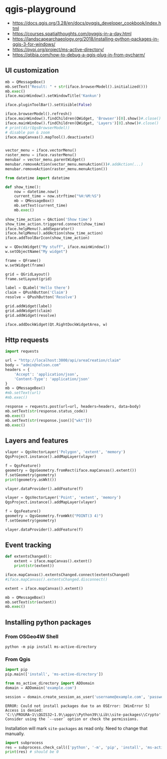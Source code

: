 # qgis-playground

* https://docs.qgis.org/3.28/en/docs/pyqgis_developer_cookbook/index.html
* https://courses.spatialthoughts.com/pyqgis-in-a-day.html
* https://landscapearchaeology.org/2018/installing-python-packages-in-qgis-3-for-windows/
* https://pypi.org/project/ms-active-directory/
* https://qtibia.com/how-to-debug-a-qgis-plug-in-from-pycharm/

## UI customization
```python
mb = QMessageBox()
mb.setText("Result: " + str(iface.browserModel().initialized()))
mb.exec()
iface.mainWindow().setWindowTitle('Kankun')

iface.pluginToolBar().setVisible(False)

iface.browserModel().refresh()
iface.mainWindow().findChildren(QWidget, 'Browser')[0].show()#.close()
iface.mainWindow().findChildren(QWidget, 'Layers')[0].show()#.close()
# print(dir(QgsBrowserModel))
# disable pan & zoom
iface.mapCanvas().mapTool().deactivate()


vector_menu = iface.vectorMenu()
raster_menu = iface.rasterMenu()
menubar = vector_menu.parentWidget()
menubar.removeAction(vector_menu.menuAction())#.addAction(...)
menubar.removeAction(raster_menu.menuAction())
```
```python
from datetime import datetime

def show_time():
    now = datetime.now()
    current_time = now.strftime("%H:%M:%S")
    mb = QMessageBox()
    mb.setText(current_time)
    mb.exec()
    
show_time_action = QAction('Show time')
show_time_action.triggered.connect(show_time)
iface.helpMenu().addSeparator()
iface.helpMenu().addAction(show_time_action)
iface.addToolBarIcon(show_time_action)
```
```python
w = QDockWidget("My stuff", iface.mainWindow())
w.setObjectName("My widget")

frame = QFrame()
w.setWidget(frame)

grid = QGridLayout()
frame.setLayout(grid)

label = QLabel('Hello there')
claim = QPushButton('Claim')
resolve = QPushButton('Resolve')

grid.addWidget(label)
grid.addWidget(claim)
grid.addWidget(resolve)

iface.addDockWidget(Qt.RightDockWidgetArea, w)
```
## Http requests

```python
import requests

url = "http://localhost:3000/api/areaCreation/claim"
body = "admin@nelson.com"
headers = {
    'Accept': 'application/json',
    'Content-Type': 'application/json'
}
mb = QMessageBox()
#mb.setText(url)
#mb.exec()

response = requests.post(url=url, headers=headers, data=body)
mb.setText(str(response.status_code))
mb.exec()
mb.setText(str(response.json()["wkt"]))
mb.exec()
```
## Layers and features

```python
vlayer = QgsVectorLayer('Polygon', 'extent', 'memory')
QgsProject.instance().addMapLayer(vlayer)

f = QgsFeature()
geometry = QgsGeometry.fromRect(iface.mapCanvas().extent())
f.setGeometry(geometry)
print(geometry.asWkt())

vlayer.dataProvider().addFeature(f)

```
```python
vlayer = QgsVectorLayer('Point', 'extent', 'memory')
QgsProject.instance().addMapLayer(vlayer)

f = QgsFeature()
geometry = QgsGeometry.fromWkt("POINT(3 4)")
f.setGeometry(geometry)

vlayer.dataProvider().addFeature(f)
```
## Event tracking
```python
def extentsChanged():
    extent = iface.mapCanvas().extent()
    print(str(extent))

iface.mapCanvas().extentsChanged.connect(extentsChanged)
#iface.mapCanvas().extentsChanged.disconnect()

extent = iface.mapCanvas().extent()

mb = QMessageBox()
mb.setText(str(extent))
mb.exec()
```
## Installing python packages

### From OSGeo4W Shell
```shell
python -m pip install ms-active-directory
```

### From Qgis
```python
import pip
pip.main(['install', 'ms-active-directory'])

from ms_active_directory import ADDomain
domain = ADDomain('example.com')

session = domain.create_session_as_user('username@example.com', 'password')
```
```log
ERROR: Could not install packages due to an OSError: [WinError 5] Access is denied: 'C:\\PROGRA~1\\QGIS32~1.9\\apps\\Python39\\Lib\\site-packages\\Crypto'
Consider using the `--user` option or check the permissions.
```
Installation will mark `site-packages` as read only. Need to change that manually.
```python
import subprocess
res = subprocess.check_call(['python', '-m', 'pip', 'install', 'ms-active-directory'])
print(res) # should be 0
```
